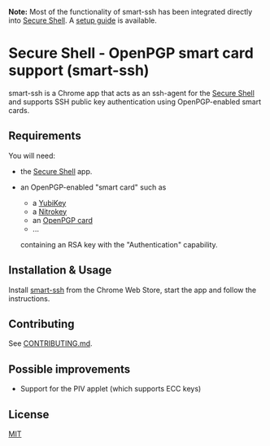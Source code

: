 **Note:** Most of the functionality of smart-ssh has been integrated directly into [Secure Shell](https://chrome.google.com/webstore/detail/secure-shell/pnhechapfaindjhompbnflcldabbghjo). A [setup guide](https://chromium.googlesource.com/apps/libapps/+/master/nassh/doc/hardware-keys.md) is available.

Secure Shell - OpenPGP smart card support (smart-ssh)
=========

smart-ssh is a Chrome app that acts as an ssh-agent for the [Secure Shell](https://chrome.google.com/webstore/detail/secure-shell/pnhechapfaindjhompbnflcldabbghjo) and supports SSH public key authentication using OpenPGP-enabled smart cards.

## Requirements
  You will need:
  * the [Secure Shell](https://chrome.google.com/webstore/detail/secure-shell/pnhechapfaindjhompbnflcldabbghjo) app.
  * an OpenPGP-enabled "smart card" such as
    * a [YubiKey](https://www.yubico.com/products/yubikey-hardware/)
    * a [Nitrokey](https://www.nitrokey.com/)
    * an [OpenPGP card](https://www.g10code.com/p-card.html)
    * ...

    containing an RSA key with the "Authentication" capability.

## Installation & Usage
  Install [smart-ssh](https://chrome.google.com/webstore/detail/secure-shell-openpgp-smar/gdbjpffhcollcplpbjehfhpfcpdoicob) from the Chrome Web Store, start the app and follow the instructions.

## Contributing
See [CONTRIBUTING.md](https://github.com/FabianHenneke/smart-ssh/blob/master/CONTRIBUTING.md).

## Possible improvements
  * Support for the PIV applet (which supports ECC keys)

## License
[MIT](https://github.com/FabianHenneke/smart-ssh/blob/master/LICENSE)
